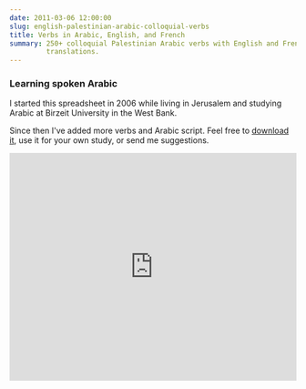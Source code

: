 ```yaml
---
date: 2011-03-06 12:00:00
slug: english-palestinian-arabic-colloquial-verbs
title: Verbs in Arabic, English, and French
summary: 250+ colloquial Palestinian Arabic verbs with English and French
         translations.
---
```


### Learning spoken Arabic

I started this spreadsheet in 2006 while living in Jerusalem and studying
Arabic at Birzeit University in the West Bank.

Since then I've added more verbs and Arabic script. Feel free to
[download it][], use it for your own study, or send me suggestions.

<iframe width='100%' height='400' frameborder='0'
src='https://docs.google.com/spreadsheet/pub?hl=en&hl=en&key=0AjcxMyPibFlLcExRRllzTGlyNGM0MUVpcmpEWkhxS2c&output=html&widget=true'></iframe>

[download it]: https://docs.google.com/spreadsheet/ccc?key=0AjcxMyPibFlLcExRRllzTGlyNGM0MUVpcmpEWkhxS2c&usp=sharing
